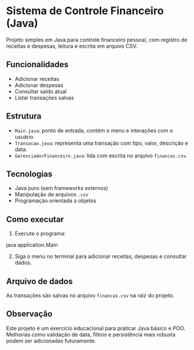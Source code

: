 # Sistema de Controle Financeiro (Java)

Projeto simples em Java para controle financeiro pessoal, com registro de receitas e despesas, leitura e escrita em arquivo CSV.

## Funcionalidades

- Adicionar receitas
- Adicionar despesas
- Consultar saldo atual
- Listar transações salvas

## Estrutura

- `Main.java`: ponto de entrada, contém o menu e interações com o usuário.
- `Transacao.java`: representa uma transação com tipo, valor, descrição e data.
- `GerenciadorFinanceiro.java`: lida com escrita no arquivo `financas.csv`.

## Tecnologias

- Java puro (sem frameworks externos)
- Manipulação de arquivos `.csv`
- Programação orientada a objetos

## Como executar

1. Execute o programa:

java application.Main


2. Siga o menu no terminal para adicionar receitas, despesas e consultar dados.

## Arquivo de dados

As transações são salvas no arquivo `financas.csv` na raiz do projeto.

## Observação

Este projeto é um exercício educacional para praticar Java básico e POO. Melhorias como validação de data, filtros e persistência mais robusta podem ser adicionadas futuramente.
